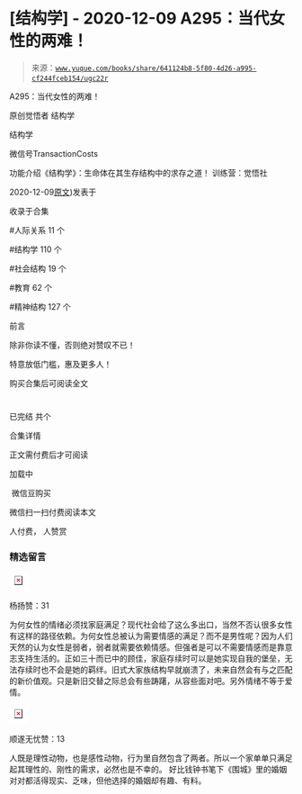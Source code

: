 # [结构学] - 2020-12-09 A295：当代女性的两难！

> 来源：[`www.yuque.com/books/share/641124b8-5f80-4d26-a995-cf244fceb154/ugc22r`](https://www.yuque.com/books/share/641124b8-5f80-4d26-a995-cf244fceb154/ugc22r)



A295：当代女性的两难！ 

原创觉悟者 结构学 

结构学 

微信号TransactionCosts 

功能介绍《结构学》：生命体在其生存结构中的求存之道！ 训练营：觉悟社 

2020-12-09[原文](https://mp.weixin.qq.com/s?__biz=MzIzMDYwOTM0Mg==&mid=2247484854&idx=1&sn=6851afe306f7b89d23728018ea32b7f2&chksm=e8b19d67dfc61471955b15021ac11c5fff9f1607977e9df1bd2bbfabc2deb3dea5c98e369c55#rd))发表于 

收录于合集 

#人际关系 11 个 

#结构学 110 个 

#社会结构 19 个 

#教育 62 个 

#精神结构 127 个 

前言 

除非你读不懂，否则绝对赞叹不已！ 

特意放低门槛，惠及更多人！ 

购买合集后可阅读全文 

# 

已完结 共个 

合集详情 

正文需付费后才可阅读 

加载中 

 微信豆购买 

微信扫一扫付费阅读本文 

人付费， 人赞赏 

### 精选留言 

![](img/35a82c12d15546d7da19a91d597da634.png)  

杨扬赞：31 

为何女性的情绪必须找家庭满足？现代社会给了这么多出口，当然不否认很多女性有这样的路径依赖。为何女性总被认为需要情感的满足？而不是男性呢？因为人们天然的认为女性是弱者，弱者就需要依赖情感。但强者是可以不需要情感而是靠意志支持生活的。正如三十而已中的顾佳，家庭存续时可以是她实现自我的堡垒，无法存续时也不会是她的羁绊。旧式大家族结构早就崩溃了，未来自然会有与之匹配的新价值观。只是新旧交替之际总会有些踌躇，从容些面对吧。另外情绪不等于爱情。 

![](img/3d597d4feea9d7c51338e178fad0a134.png)  

顺遂无忧赞：13 

人既是理性动物，也是感性动物，行为里自然包含了两者。所以一个家单单只满足起其理性的、刚性的需求，必然也是不幸的。 好比钱钟书笔下《围城》里的婚姻对对都活得现实、乏味，但他选择的婚姻却有趣、有料。